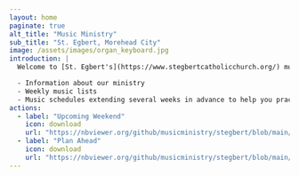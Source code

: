 ```yaml
---
layout: home
paginate: true
alt_title: "Music Ministry"
sub_title: "St. Egbert, Morehead City"
image: /assets/images/organ_keyboard.jpg
introduction: |
  Welcome to [St. Egbert's](https://www.stegbertcatholicchurch.org/) music ministry! Whether you sing or play an instrument, we invite you to join us as we sing joyful songs to the Lord at weekly liturgies and other special occasions throughout the liturgical year. Here you will find useful information including:

  - Information about our ministry
  - Weekly music lists
  - Music schedules extending several weeks in advance to help you practice and prepare
actions:
  - label: "Upcoming Weekend"
    icon: download
    url: "https://nbviewer.org/github/musicministry/stegbert/blob/main/YearB/Weekly/upcoming.pdf"
  - label: "Plan Ahead"
    icon: download
    url: "https://nbviewer.org/github/musicministry/stegbert/blob/main/YearB/outlook.pdf"
---
```

